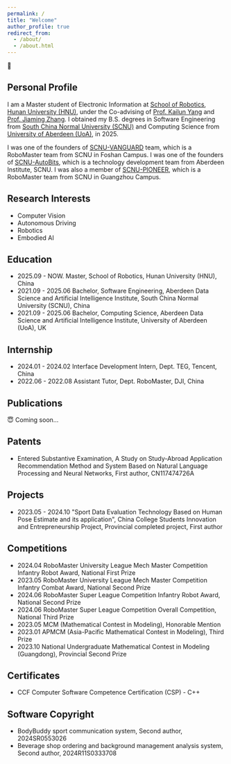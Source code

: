 ```yaml
---
permalink: /
title: "Welcome"
author_profile: true
redirect_from: 
  - /about/
  - /about.html
---
```


👋

## Personal Profile

I am a Master student of Electronic Information at [School of Robotics](http://robotics.hnu.edu.cn/), [Hunan University (HNU)](http://www.hnu.edu.cn/), under the Co-advising of [Prof. Kailun Yang](https://yangkailun.com/) and [Prof. Jiaming Zhang](https://jamycheung.github.io/). I obtained my B.S. degrees in Software Engineering from [South China Normal University (SCNU)](http://www.scnu.edu.cn/) and Computing Science from [University of Aberdeen (UoA)](https://www.abdn.ac.uk/), in 2025.

I was one of the founders of [SCNU-VANGUARD](https://github.com/SCNU-Vanguard/) team, which is a RoboMaster team from SCNU in Foshan Campus. I was one of the founders of [SCNU-AutoBits](https://github.com/SCNUAutoPtr/), which is a technology development team from Aberdeen Institute, SCNU. I was also a member of [SCNU-PIONEER](https://github.com/SCNU-PIONEER/), which is a RoboMaster team from SCNU in Guangzhou Campus.

## Research Interests

- Computer Vision
- Autonomous Driving
- Robotics
- Embodied AI

## Education

- 2025.09 - NOW.    Master, School of Robotics, Hunan University (HNU), China
- 2021.09 - 2025.06 Bachelor, Software Engineering, Aberdeen Data Science and Artificial Intelligence Institute, South China Normal University (SCNU), China
- 2021.09 - 2025.06 Bachelor, Computing Science, Aberdeen Data Science and Artificial Intelligence Institute, University of Aberdeen (UoA), UK

## Internship

- 2024.01 - 2024.02 Interface Development Intern, Dept. TEG, Tencent, China
- 2022.06 - 2022.08 Assistant Tutor, Dept. RoboMaster, DJI, China

## Publications

😇 Coming soon...

## Patents

- Entered Substantive Examination, A Study on Study-Abroad Application Recommendation Method and System Based on Natural Language Processing and Neural Networks, First author, CN117474726A

## Projects

- 2023.05 - 2024.10 "Sport Data Evaluation Technology Based on Human Pose Estimate and its application", China College Students Innovation and Entrepreneurship Project, Provincial completed project, First author

## Competitions

- 2024.04 RoboMaster University League Mech Master Competition Infantry Robot Award, National First Prize
- 2023.05 RoboMaster University League Mech Master Competition Infantry Combat Award, National Second Prize
- 2024.06 RoboMaster Super League Competition Infantry Robot Award, National Second Prize
- 2024.06 RoboMaster Super League Competition Overall Competition, National Third Prize
- 2023.05 MCM (Mathematical Contest in Modeling), Honorable Mention
- 2023.01 APMCM (Asia-Pacific Mathematical Contest in Modeling), Third Prize
- 2023.10 National Undergraduate Mathematical Contest in Modeling (Guangdong), Provincial Second Prize

## Certificates

- CCF Computer Software Competence Certification (CSP) - C++

## Software Copyright

- BodyBuddy sport communication system, Second author, 2024SR0553026
- Beverage shop ordering and background management analysis system, Second author, 2024R11S0333708
